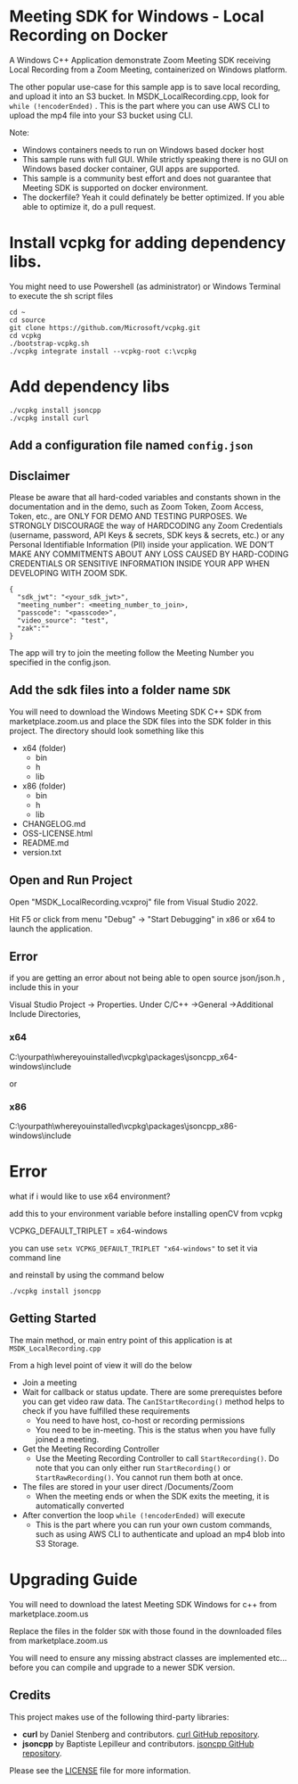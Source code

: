 # Meeting SDK for Windows - Local Recording on Docker
A Windows C++ Application demonstrate Zoom Meeting SDK receiving Local Recording from a Zoom Meeting, containerized on Windows platform.

The other popular use-case for this sample app is to save local recording, and upload it into an S3 bucket.
In MSDK_LocalRecording.cpp, look for `while (!encoderEnded)` . This is the part where you can use AWS CLI to upload the mp4 file into your S3 bucket using CLI.


Note: 
- Windows containers needs to run on Windows based docker host
- This sample runs with full GUI. While strictly speaking there is no GUI on Windows based docker container, GUI apps are supported.
- This sample is a community best effort and does not guarantee that Meeting SDK is supported on docker environment.
- The dockerfile? Yeah it could definately be better optimized. If you able able to optimize it, do a pull request.


# Install vcpkg for adding dependency libs.
You might need to use Powershell (as administrator) or Windows Terminal to execute the sh script files
```
cd ~
cd source
git clone https://github.com/Microsoft/vcpkg.git
cd vcpkg
./bootstrap-vcpkg.sh
./vcpkg integrate install --vcpkg-root c:\vcpkg
```

# Add dependency libs


```
./vcpkg install jsoncpp
./vcpkg install curl
```



## Add a configuration file named `config.json`
## Disclaimer
Please be aware that all hard-coded variables and constants shown in the documentation and in the demo, such as Zoom Token, Zoom Access, Token, etc., are ONLY FOR DEMO AND TESTING PURPOSES. We STRONGLY DISCOURAGE the way of HARDCODING any Zoom Credentials (username, password, API Keys & secrets, SDK keys & secrets, etc.) or any Personal Identifiable Information (PII) inside your application. WE DON’T MAKE ANY COMMITMENTS ABOUT ANY LOSS CAUSED BY HARD-CODING CREDENTIALS OR SENSITIVE INFORMATION INSIDE YOUR APP WHEN DEVELOPING WITH ZOOM SDK.




```
{
  "sdk_jwt": "<your_sdk_jwt>",
  "meeting_number": <meeting_number_to_join>,
  "passcode": "<passcode>",
  "video_source": "test",
  "zak":""
}
```

The app will try to join the meeting follow the Meeting Number you specified in the config.json. 

## Add the sdk files into a folder name `SDK`

You will need to download the Windows Meeting SDK C++ SDK from marketplace.zoom.us and place the SDK files into the SDK folder in this project.
The directory should look something like this
- x64 (folder)
  - bin
  - h
  - lib
- x86 (folder)
  - bin
  - h
  - lib
- CHANGELOG.md
- OSS-LICENSE.html
- README.md
- version.txt

## Open and Run Project

Open "MSDK_LocalRecording.vcxproj" file from Visual Studio 2022.

Hit F5 or click from menu "Debug" -> "Start Debugging" in x86 or x64 to launch the application.


## Error

if you are getting an error about not being able to open source json/json.h , include this in your

Visual Studio Project -> Properties. Under C/C++ ->General ->Additional Include Directories,

 ### x64
 C:\yourpath\whereyouinstalled\vcpkg\packages\jsoncpp_x64-windows\include
 
 or

 ### x86
 C:\yourpath\whereyouinstalled\vcpkg\packages\jsoncpp_x86-windows\include

   # Error

  what if i would like to use x64 environment?

  add this to your environment variable before installing openCV from vcpkg

  VCPKG_DEFAULT_TRIPLET = x64-windows

  you can use `setx VCPKG_DEFAULT_TRIPLET "x64-windows"` to set it via command line

  and reinstall by using the command below

  ```
  ./vcpkg install jsoncpp
  ```

## Getting Started

The main method, or main entry point of this application is at `MSDK_LocalRecording.cpp`

From a high level point of view it will do the below

- Join a meeting
- Wait for callback or status update. There are some prerequistes before you can get video raw data. The `CanIStartRecording()` method helps to check if you have fulfilled these requirements
  - You need to have host, co-host or recording permissions
  - You need to be in-meeting. This is the status when you have fully joined a meeting.
- Get the Meeting Recording Controller
  - Use the Meeting Recording Controller to call `StartRecording()`. Do note that you can only either run `StartRecording()` or `StartRawRecording()`. You cannot run them both at once.
- The files are stored in your user direct /Documents/Zoom
	-	When the meeting ends or when the SDK exits the meeting, it is automatically converted
- After convertion the loop	`while (!encoderEnded)` will execute 
    -   This is the part where you can run your own custom commands, such as using AWS CLI to authenticate and upload an mp4 blob into S3 Storage.
	

# Upgrading Guide

You will need to download the latest Meeting SDK Windows for c++ from marketplace.zoom.us

Replace the files in the folder `SDK` with those found in the downloaded files from marketplace.zoom.us

You will need to ensure any missing abstract classes are implemented etc... before you can compile and upgrade to a newer SDK version.

## Credits

This project makes use of the following third-party libraries:

- **curl** by Daniel Stenberg and contributors. [curl GitHub repository](https://github.com/curl/curl).
- **jsoncpp** by Baptiste Lepilleur and contributors. [jsoncpp GitHub repository](https://github.com/open-source-parsers/jsoncpp).

Please see the [LICENSE](./LICENSE.md) file for more information.

